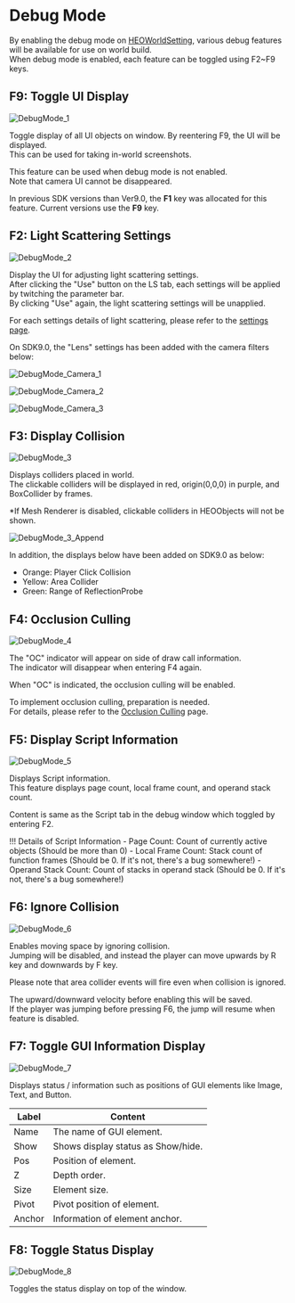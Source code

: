 # Debug Mode

By enabling the debug mode on [HEOWorldSetting](../HEOComponents/HEOWorldSetting.md), various debug features will be available for use on world build. <br>
When debug mode is enabled, each feature can be toggled using F2~F9 keys.

## F9: Toggle UI Display

![DebugMode_1](./img/DebugMode_1.jpg)

Toggle display of all UI objects on window. By reentering F9, the UI will be displayed.<br>
This can be used for taking in-world screenshots.

This feature can be used when debug mode is not enabled.<br>
Note that camera UI cannot be disappeared.

In previous SDK versions than Ver9.0, the **F1** key was allocated for this feature. Current versions use the **F9** key.

## F2: Light Scattering Settings

![DebugMode_2](./img/DebugMode_2.jpg)

Display the UI for adjusting light scattering settings.<br>
After clicking the "Use" button on the LS tab, each settings will be applied by twitching the parameter bar.<br>
By clicking "Use" again, the light scattering settings will be unapplied.

For each settings details of light scattering, please refer to the [settings page](../HEOComponents/HEOWorldSetting.md).

On SDK9.0, the "Lens" settings has been added with the camera filters below:

![DebugMode_Camera_1](./img/DebugMode_Camera_1.jpg)

![DebugMode_Camera_2](./img/DebugMode_Camera_2.jpg)

![DebugMode_Camera_3](./img/DebugMode_Camera_3.jpg)

## F3: Display Collision

![DebugMode_3](./img/DebugMode_3.jpg)

Displays colliders placed in world.<br>
The clickable colliders will be displayed in red, origin(0,0,0) in purple, and BoxCollider by frames.

*If Mesh Renderer is disabled, clickable colliders in HEOObjects will not be shown.

![DebugMode_3_Append](./img/DebugMode_3_Append.jpg)

In addition, the displays below have been added on SDK9.0 as below:

- Orange: Player Click Collision
- Yellow: Area Collider
- Green: Range of ReflectionProbe

## F4: Occlusion Culling

![DebugMode_4](./img/DebugMode_4.jpg)

The "OC" indicator will appear on side of draw call information.<br>
The indicator will disappear when entering F4 again.<br>

When "OC" is indicated, the occlusion culling will be enabled.

To implement occlusion culling, preparation is needed.<br>
For details, please refer to the [Occlusion Culling](../WorldOptimization/OcclusionCulling.md) page.

## F5: Display Script Information

![DebugMode_5](./img/DebugMode_5.jpg)

Displays Script information.<br>
This feature displays page count, local frame count, and operand stack count.

Content is same as the Script tab in the debug window which toggled by entering F2.

!!! Details of Script Information
    - Page Count: Count of currently active objects (Should be more than 0)
    - Local Frame Count: Stack count of function frames (Should be 0. If it's not, there's a bug somewhere!)
    - Operand Stack Count: Count of stacks in operand stack (Should be 0. If it's not, there's a bug somewhere!)

## F6: Ignore Collision

![DebugMode_6](./img/DebugMode_6.jpg)

Enables moving space by ignoring collision.<br>
Jumping will be disabled, and instead the player can move upwards by R key and downwards by F key.

Please note that area collider events will fire even when collision is ignored.

The upward/downward velocity before enabling this will be saved.<br>
If the player was jumping before pressing F6, the jump will resume when feature is disabled.

## F7: Toggle GUI Information Display

![DebugMode_7](./img/DebugMode_7.jpg)

Displays status / information such as positions of GUI elements like Image, Text, and Button.

| Label | Content |
| ---- | ---- |
| Name | The name of GUI element. |
| Show | Shows display status as Show/hide. |
| Pos | Position of element. |
| Z | Depth order. |
| Size | Element size. |
| Pivot | Pivot position of element. |
| Anchor | Information of element anchor.|

## F8: Toggle Status Display

![DebugMode_8](./img/DebugMode_8.jpg)

Toggles the status display on top of the window.
